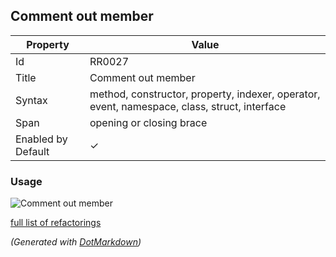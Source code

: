 ## Comment out member

| Property           | Value                                                                                        |
| ------------------ | -------------------------------------------------------------------------------------------- |
| Id                 | RR0027                                                                                       |
| Title              | Comment out member                                                                           |
| Syntax             | method, constructor, property, indexer, operator, event, namespace, class, struct, interface |
| Span               | opening or closing brace                                                                     |
| Enabled by Default | &#x2713;                                                                                     |

### Usage

![Comment out member](../../images/refactorings/CommentOutMember.png)

[full list of refactorings](Refactorings.md)

*\(Generated with [DotMarkdown](http://github.com/JosefPihrt/DotMarkdown)\)*